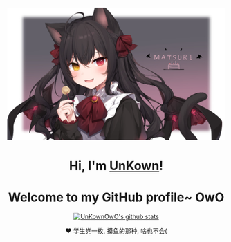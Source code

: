 <p align="center">
  <a href="https://github.com/UnKownOwO"><img src="banner.jpeg" alt="UnKown Banner"></a>
</p>

<h1 align="center">Hi, I'm <a href="https://github.com/UnKownOwO">UnKown</a>!</h1>
<h1 align="center">Welcome to my GitHub profile~ OwO</h1>

<p align="center">
  <a href="https://github.com/UnKownOwO"><img src="https://github-readme-stats.vercel.app/api?username=UnKownOwO&hide_border=true&show_icons=true" alt="UnKownOwO's github stats"></a>
</p>

<p align="center">❤ 学生党一枚, 摸鱼的那种, 啥也不会(</p>

<!--
**UnKownOwO/UnKownOwO** is a ✨ _special_ ✨ repository because its `README.md` (this file) appears on your GitHub profile.

Here are some ideas to get you started:

- 🔭 I’m currently working on ...
- 🌱 I’m currently learning ...
- 👯 I’m looking to collaborate on ...
- 🤔 I’m looking for help with ...
- 💬 Ask me about ...
- 📫 How to reach me: ...
- 😄 Pronouns: ...
- ⚡ Fun fact: ...
-->

